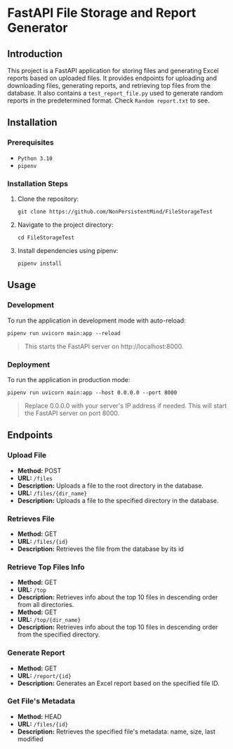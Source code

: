 # FastAPI File Storage and Report Generator

## Introduction
This project is a FastAPI application for storing files and generating Excel reports based on uploaded files. It provides endpoints for uploading and downloading files, generating reports, and retrieving top files from the database. It also contains a `test_report_file.py` used to generate random reports in the predetermined format. Check `Random report.txt` to see.

## Installation
### Prerequisites
- `Python 3.10`
- `pipenv`

### Installation Steps
1. Clone the repository:
    ```
    git clone https://github.com/NonPersistentMind/FileStorageTest
    ```
2. Navigate to the project directory:
    ```
    cd FileStorageTest
    ```
3. Install dependencies using pipenv:
    ```
    pipenv install
    ```

## Usage
### Development
To run the application in development mode with auto-reload:
```
pipenv run uvicorn main:app --reload
```
> This starts the FastAPI server on http://localhost:8000.

### Deployment
To run the application in production mode:
```
pipenv run uvicorn main:app --host 0.0.0.0 --port 8000
```
> Replace 0.0.0.0 with your server's IP address if needed. This will start the FastAPI server on port 8000.


## Endpoints

### Upload File
* **Method:** POST
* **URL:** `/files`
* **Description:** Uploads a file to the root directory in the database.
* **URL:** `/files/{dir_name}`
* **Description:** Uploads a file to the specified directory in the database.

### Retrieves File
* **Method:** GET
* **URL:** `/files/{id}`
* **Description:** Retrieves the file from the database by its id

### Retrieve Top Files Info
* **Method:** GET
* **URL:** `/top`
* **Description:** Retrieves info about the top 10 files in descending order from all directories.
* **Method:** GET
* **URL:** `/top/{dir_name}`
* **Description:** Retrieves info about the top 10 files in descending order from the specified directory.

### Generate Report
* **Method:** GET
* **URL:** `/report/{id}`
* **Description:** Generates an Excel report based on the specified file ID.

### Get File's Metadata
* **Method:** HEAD
* **URL:** `/files/{id}`
* **Description:** Retrieves the specified file's metadata: name, size, last modified